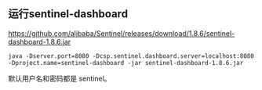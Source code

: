 
## 运行sentinel-dashboard

https://github.com/alibaba/Sentinel/releases/download/1.8.6/sentinel-dashboard-1.8.6.jar
```shell
java -Dserver.port=8080 -Dcsp.sentinel.dashboard.server=localhost:8080 -Dproject.name=sentinel-dashboard -jar sentinel-dashboard-1.8.6.jar
```

默认用户名和密码都是 sentinel。
